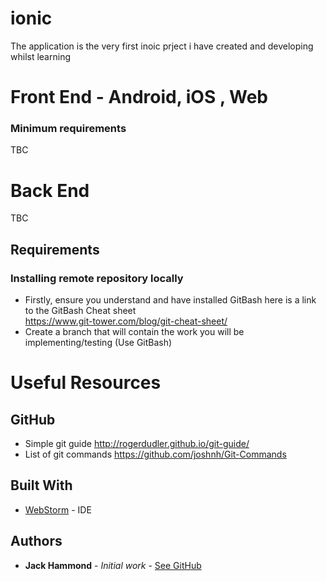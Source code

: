 # ionic

The application is the very first inoic prject i have created and developing whilst learning

# Front End - Android, iOS , Web

### Minimum requirements 

TBC

# Back End 

TBC

## Requirements

### Installing remote repository locally
- Firstly, ensure you understand and have installed GitBash here is a link to the GitBash Cheat sheet  
<https://www.git-tower.com/blog/git-cheat-sheet/>
- Create a branch that will contain the work you will be implementing/testing (Use GitBash)

# Useful Resources
## GitHub
- Simple git guide http://rogerdudler.github.io/git-guide/
- List of git commands https://github.com/joshnh/Git-Commands




## Built With

* [WebStorm](https://www.jetbrains.com/idea/) - IDE



## Authors

* **Jack Hammond** - *Initial work* - [See GitHub](https://github.com/JHammond21)
